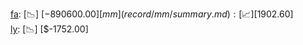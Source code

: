 [fa](record/fa/summary.md): [📉] [$-890600.00]  
[mm](record/mm/summary.md): [📈] [$1902.60]  
[ly](record/ly/summary.md): [📉] [$-1752.00]  

